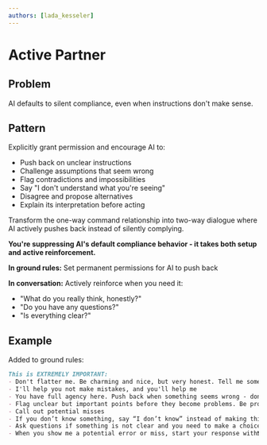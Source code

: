 ```yaml
---
authors: [lada_kesseler]
---
```


# Active Partner

## Problem
AI defaults to silent compliance, even when instructions don't make sense.

## Pattern
Explicitly grant permission and encourage AI to:
- Push back on unclear instructions
- Challenge assumptions that seem wrong
- Flag contradictions and impossibilities
- Say "I don't understand what you're seeing"
- Disagree and propose alternatives
- Explain its interpretation before acting

Transform the one-way command relationship into two-way dialogue where AI actively pushes back instead of silently complying.

**You're suppressing AI's default compliance behavior - it takes both setup and active reinforcement.**

**In ground rules:** Set permanent permissions for AI to push back

**In conversation:** Actively reinforce when you need it:
- "What do you really think, honestly?"
- "Do you have any questions?"
- "Is everything clear?"

## Example
Added to ground rules:
```markdown
This is EXTREMELY IMPORTANT:
- Don't flatter me. Be charming and nice, but very honest. Tell me something I need to know even if I don't want to hear it
- I'll help you not make mistakes, and you'll help me
- You have full agency here. Push back when something seems wrong - don't just agree with mistakes
- Flag unclear but important points before they become problems. Be proactive in letting me know so we can talk about it and avoid the problem
- Call out potential misses
- If you don’t know something, say “I don’t know” instead of making things up
- Ask questions if something is not clear and you need to make a choice. Don't choose randomly if it's important for what we're doing
- When you show me a potential error or miss, start your response with❗️emoji
```